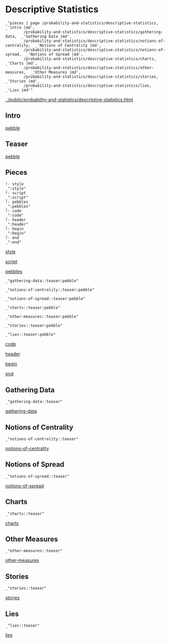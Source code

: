 # Descriptive Statistics

    _"pieces | page /probability-and-statistics/descriptive-statistics, _'intro |md',
            /probability-and-statistics/descriptive-statistics/gathering-data,  _'Gathering Data |md',
            /probability-and-statistics/descriptive-statistics/notions-of-centrality,  _'Notions of Centrality |md',
            /probability-and-statistics/descriptive-statistics/notions-of-spread,  _'Notions of Spread |md',
            /probability-and-statistics/descriptive-statistics/charts,  _'Charts |md',
            /probability-and-statistics/descriptive-statistics/other-measures,  _'Other Measures |md',
            /probability-and-statistics/descriptive-statistics/stories,  _'Stories |md',
            /probability-and-statistics/descriptive-statistics/lies,  _'Lies |md'"

[../public/probability-and-statistics/descriptive-statistics.html](# "save:")


## Intro

[pebble]()

## Teaser

[pebble]()

## Pieces

    !- style
    _":style"
    !- script
    _":script"
    !- pebbles
    _":pebbles"
    !- code
    _":code"
    !- header
    _":header"
    !- begin
    _":begin"
    !- end
    _":end"

[style]() 

[script]()

[pebbles]()

    _"gathering-data::teaser:pebble"

    _"notions-of-centrality::teaser:pebble"

    _"notions-of-spread::teaser:pebble"

    _"charts::teaser:pebble"

    _"other-measures::teaser:pebble"

    _"stories::teaser:pebble"

    _"lies::teaser:pebble"


[code]()



[header]()

[begin]()

[end]()

## Gathering Data

    _"gathering-data::teaser"


[gathering-data](pages/probability-and-statistics_descriptive-statistics_gathering-data.md "load:")

## Notions of Centrality

    _"notions-of-centrality::teaser"


[notions-of-centrality](pages/probability-and-statistics_descriptive-statistics_notions-of-centrality.md "load:")

## Notions of Spread

    _"notions-of-spread::teaser"


[notions-of-spread](pages/probability-and-statistics_descriptive-statistics_notions-of-spread.md "load:")

## Charts

    _"charts::teaser"


[charts](pages/probability-and-statistics_descriptive-statistics_charts.md "load:")

## Other Measures

    _"other-measures::teaser"


[other-measures](pages/probability-and-statistics_descriptive-statistics_other-measures.md "load:")

## Stories

    _"stories::teaser"


[stories](pages/probability-and-statistics_descriptive-statistics_stories.md "load:")

## Lies

    _"lies::teaser"


[lies](pages/probability-and-statistics_descriptive-statistics_lies.md "load:")